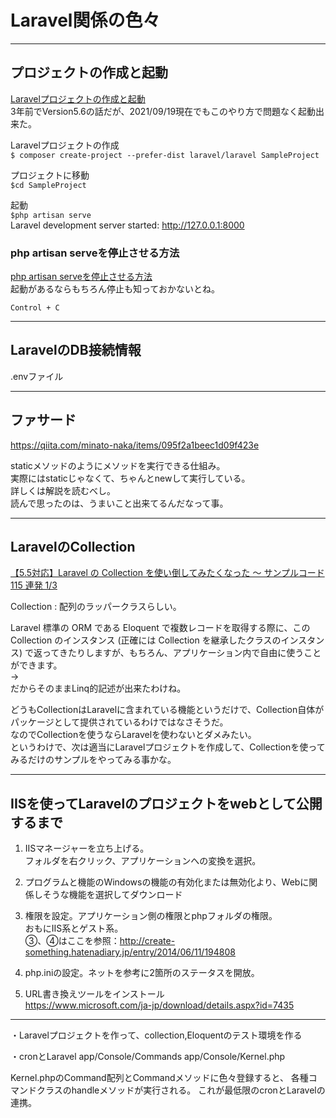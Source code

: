 # Laravel関係の色々

---

## プロジェクトの作成と起動

[Laravelプロジェクトの作成と起動](https://qiita.com/rokumura7/items/ae9b89a6244d4b392bf9)  
3年前でVersion5.6の話だが、2021/09/19現在でもこのやり方で問題なく起動出来た。  

Laravelプロジェクトの作成  
`$ composer create-project --prefer-dist laravel/laravel SampleProject`  

プロジェクトに移動  
`$cd SampleProject`  

起動  
`$php artisan serve`  
Laravel development server started: <http://127.0.0.1:8000>

### php artisan serveを停止させる方法

[php artisan serveを停止させる方法](https://qiita.com/janet_parker/items/9bac1173b33175cc54df)  
起動があるならもちろん停止も知っておかないとね。  

`Control + C`  

---

## LaravelのDB接続情報

.envファイル

---

## ファサード

<https://qiita.com/minato-naka/items/095f2a1beec1d09f423e>  

staticメソッドのようにメソッドを実行できる仕組み。  
実際にはstaticじゃなくて、ちゃんとnewして実行している。  
詳しくは解説を読むべし。  
読んで思ったのは、うまいこと出来てるんだなって事。  

---

## LaravelのCollection

[【5.5対応】Laravel の Collection を使い倒してみたくなった 〜 サンプルコード 115 連発 1/3](https://qiita.com/nunulk/items/9e0c4a371e94d763aed6)  

Collection : 配列のラッパークラスらしい。  

Laravel 標準の ORM である Eloquent で複数レコードを取得する際に、この Collection のインスタンス (正確には Collection を継承したクラスのインスタンス) で返ってきたりしますが、もちろん、アプリケーション内で自由に使うことができます。  
→  
だからそのままLinq的記述が出来たわけね。  

どうもCollectionはLaravelに含まれている機能というだけで、Collection自体がパッケージとして提供されているわけではなさそうだ。  
なのでCollectionを使うならLaravelを使わないとダメみたい。  
というわけで、次は適当にLaravelプロジェクトを作成して、Collectionを使ってみるだけのサンプルをやってみる事かな。  

---

## IISを使ってLaravelのプロジェクトをwebとして公開するまで

1. IISマネージャーを立ち上げる。  
   フォルダを右クリック、アプリケーションへの変換を選択。  

2. プログラムと機能のWindowsの機能の有効化または無効化より、Webに関係しそうな機能を選択してダウンロード  

3. 権限を設定。アプリケーション側の権限とphpフォルダの権限。  
   おもにIIS系とゲスト系。  
   ③、④はここを参照：<http://create-something.hatenadiary.jp/entry/2014/06/11/194808>  

4. php.iniの設定。ネットを参考に2箇所のステータスを開放。  

5. URL書き換えツールをインストール  
   <https://www.microsoft.com/ja-jp/download/details.aspx?id=7435>  

---

・Laravelプロジェクトを作って、collection,Eloquentのテスト環境を作る

・cronとLaravel
app/Console/Commands
app/Console/Kernel.php

Kernel.phpのCommand配列とCommandメソッドに色々登録すると、
各種コマンドクラスのhandleメソッドが実行される。
これが最低限のcronとLaravelの連携。

